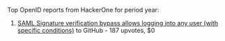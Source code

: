 Top OpenID reports from HackerOne for period year:

1. [SAML Signature verification bypass allows logging into any user (with specific conditions)](https://hackerone.com/reports/2579939) to GitHub - 187 upvotes, $0
